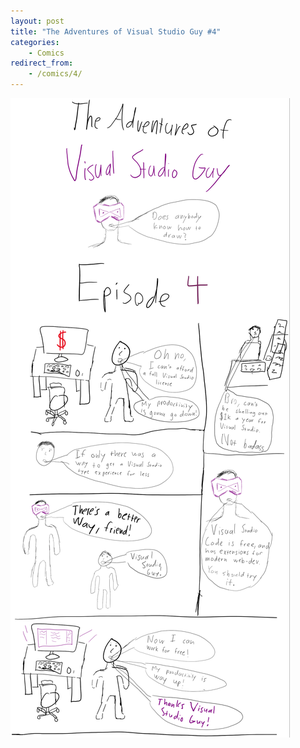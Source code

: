 ```yaml
---
layout: post
title: "The Adventures of Visual Studio Guy #4"
categories:
    - Comics
redirect_from:
    - /comics/4/
---
```


![Visual Studio Guy](/comic_imgs/visual_studio_guy_4.png "vim -> Sublime -> Atom -> VSCode -> ed")